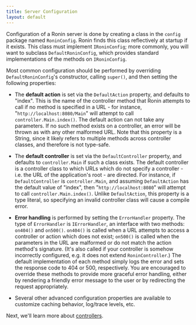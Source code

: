 ```yaml
---
title: Server Configuration
layout: default
---
```


Configuration of a Ronin server is done by creating a class in the `config`
package named `RoninConfig`. Ronin finds this class reflectively at startup if
it exists. This class must implement `IRoninConfig`; more commonly, you will
want to subclass `DefaultRoninConfig`, which provides standard implementations
of the methods on `IRoninConfig`.

Most common configuration should be performed by overriding
`DefaultRoninConfig`'s constructor, calling `super()`, and then setting the
following properties:

  * The **default action** is set via the `DefaultAction` property, and
defaults to "index". This is the name of the controller method that Ronin
attempts to call if no method is specified in a URL - for instance,
"`http://localhost:8080/Main`" will attempt to call `controller.Main.index()`.
The default action can not take any parameters. If no such method exists on a
controller, an error will be thrown as with any other malformed URL. Note that
this property is a String, since it likely refers to multiple methods across
controller classes, and therefore is not type-safe.

  * The **default controller** is set via the `DefaultController` property,
and defaults to `controller.Main` if such a class exists. The default
controller is a controller class to which URLs which do not specify a
controller - i.e. the URL of the application's root - are directed. For
instance, if `DefaultController` is `controller.Main`, and assuming
`DefaultAction` has the default value of "index", then
"`http://localhost:8080`" will attempt to call `controller.Main.index()`.
Unlike `DefaultAction`, this property is a type literal, so specifying an
invalid controller class will cause a compile error.

  * **Error handling** is performed by setting the `ErrorHandler` property.
The type of `ErrorHandler` is `IErrorHandler`, an interface with two methods:
`on404()` and `on500()`. `on404()` is called when a URL attempts to access a
controller or action which does not exist; `on500()` is called when the
parameters in the URL are malformed or do not match the action method's
signature. (It's also called if your controller is somehow incorrectly
configured, e.g. it does not extend `RoninController`.) The default
implementation of each method simply logs the error and sets the response code
to 404 or 500, respectively. You are encouraged to override these methods to
provide more graceful error handling, either by rendering a friendly error
message to the user or by redirecting the request appropriately.

  * Several other advanced configuration properties are available to customize
caching behavior, log/trace levels, etc.

Next, we'll learn more about [controllers](Controllers.html).
